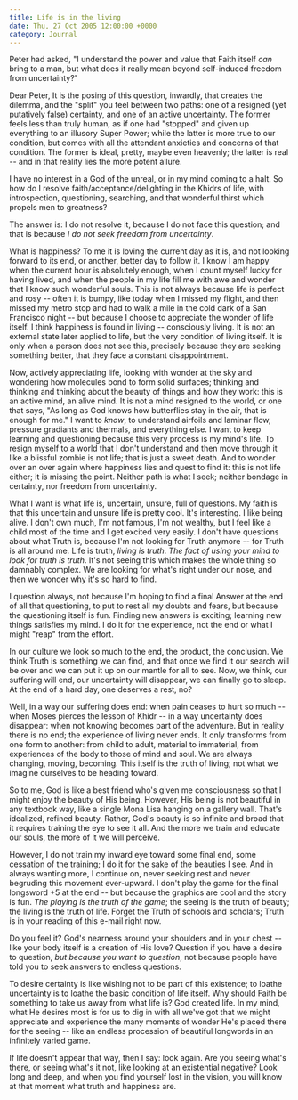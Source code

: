 ```yaml
---
title: Life is in the living
date: Thu, 27 Oct 2005 12:00:00 +0000
category: Journal
---
```


Peter had asked, "I understand the power and value that Faith itself *can*
bring to a man, but what does it really mean beyond self-induced freedom
from uncertainty?"

Dear Peter, It is the posing of this question, inwardly, that creates
the dilemma, and the "split" you feel between two paths: one of a
resigned (yet putatively false) certainty, and one of an active
uncertainty.  The former feels less than truly human, as if one had
"stopped" and given up everything to an illusory Super Power; while the
latter is more true to our condition, but comes with all the attendant
anxieties and concerns of that condition.  The former is ideal, pretty,
maybe even heavenly; the latter is real -- and in that reality lies the
more potent allure.

I have no interest in a God of the unreal, or in my mind coming to a
halt.  So how do I resolve faith/acceptance/delighting in the Khidrs of
life, with introspection, questioning, searching, and that wonderful
thirst which propels men to greatness?

The answer is: I do not resolve it, because I do not face this question;
and that is because *I do not seek freedom from uncertainty*.

What is happiness?  To me it is loving the current day as it is, and not
looking forward to its end, or another, better day to follow it.  I know
I am happy when the current hour is absolutely enough, when I count
myself lucky for having lived, and when the people in my life fill me
with awe and wonder that I know such wonderful souls.  This is not
always because life is perfect and rosy -- often it is bumpy, like today
when I missed my flight, and then missed my metro stop and had to walk a
mile in the cold dark of a San Francisco night -- but because I choose
to appreciate the wonder of life itself.  I think happiness is found in
living -- consciously living.  It is not an external state later applied
to life, but the very condition of living itself.  It is only when a
person does not see this, precisely because they are seeking something
better, that they face a constant disappointment.

Now, actively appreciating life, looking with wonder at the sky and
wondering how molecules bond to form solid surfaces; thinking and
thinking and thinking about the beauty of things and how they work: this
is an active mind, an alive mind.  It is not a mind resigned to the
world, or one that says, "As long as God knows how butterflies stay in
the air, that is enough for me."  I want to *know*, to understand airfoils
and laminar flow, pressure gradiants and thermals, and everything else.
I want to keep learning and questioning because this very process is my
mind's life.  To resign myself to a world that I don't understand and
then move through it like a blissful zombie is not life; that is just a
sweet death.  And to wonder over an over again where happiness lies and
quest to find it: this is not life either; it is missing the point.
Neither path is what I seek; neither bondage in certainty, nor freedom
from uncertainty.

What I want is what life is, uncertain, unsure, full of questions.  My
faith is that this uncertain and unsure life is pretty cool.  It's
interesting.  I like being alive.  I don't own much, I'm not famous, I'm
not wealthy, but I feel like a child most of the time and I get excited
very easily.  I don't have questions about what Truth is, because I'm
not looking for Truth anymore -- for Truth is all around me.  Life is
truth, *living is truth*.  *The fact of using your mind to look for truth
is truth*.  It's not seeing this which makes the whole thing so damnably
complex.  We are looking for what's right under our nose, and then we
wonder why it's so hard to find.

I question always, not because I'm hoping to find a final Answer at the
end of all that questioning, to put to rest all my doubts and fears, but
because the questioning itself is fun.  Finding new answers is exciting;
learning new things satisfies my mind.  I do it for the experience, not
the end or what I might "reap" from the effort.

In our culture we look so much to the end, the product, the conclusion.
We think Truth is something we can find, and that once we find it our
search will be over and we can put it up on our mantle for all to see.
Now, we think, our suffering will end, our uncertainty will disappear,
we can finally go to sleep.  At the end of a hard day, one deserves a
rest, no?

Well, in a way our suffering does end: when pain ceases to hurt so much
-- when Moses pierces the lesson of Khidr -- in a way uncertainty does
disappear: when not knowing becomes part of the adventure.  But in
reality there is no end; the experience of living never ends.  It only
transforms from one form to another: from child to adult, material to
immaterial, from experiences of the body to those of mind and soul.  We
are always changing, moving, becoming.  This itself is the truth of
living; not what we imagine ourselves to be heading toward.

So to me, God is like a best friend who's given me consciousness so that
I might enjoy the beauty of His being.  However, His being is not
beautiful in any textbook way, like a single Mona Lisa hanging on a
gallery wall.  That's idealized, refined beauty.  Rather, God's beauty
is so infinite and broad that it requires training the eye to see it
all.  And the more we train and educate our souls, the more of it we
will perceive.

However, I do not train my inward eye toward some final end, some
cessation of the training; I do it for the sake of the beauties I see.
And in always wanting more, I continue on, never seeking rest and never
begruding this movement ever-upward.  I don't play the game for the
final longsword +5 at the end -- but because the graphics are cool and
the story is fun.  *The playing is the truth of the game*; the seeing is
the truth of beauty; the living is the truth of life.  Forget the Truth
of schools and scholars; Truth is in your reading of this e-mail right
now.

Do you feel it?  God's nearness around your shoulders and in your chest
-- like your body itself is a creation of His love?  Question if you
have a desire to question, *but because you want to question*, not because
people have told you to seek answers to endless questions.

To desire certainty is like wishing not to be part of this existence; to
loathe uncertainty is to loathe the basic condition of life itself.  Why
should Faith be something to take us away from what life is?  God
created life.  In my mind, what He desires most is for us to dig in with
all we've got that we might appreciate and experience the many moments
of wonder He's placed there for the seeing -- like an endless procession
of beautiful longwords in an infinitely varied game.

If life doesn't appear that way, then I say: look again.  Are you seeing
what's there, or seeing what's it not, like looking at an existential
negative?  Look long and deep, and when you find yourself lost in the
vision, you will know at that moment what truth and happiness are.


